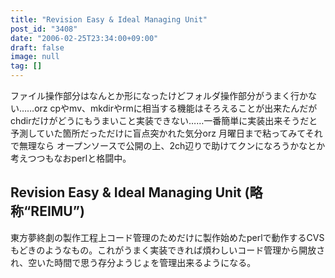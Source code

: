 ```yaml
---
title: "Revision Easy & Ideal Managing Unit"
post_id: "3408"
date: "2006-02-25T23:34:00+09:00"
draft: false
image: null
tag: []
---
```



ファイル操作部分はなんとか形になったけどフォルダ操作部分がうまく行かない……orz cpやmv、mkdirやrmに相当する機能はそろえることが出来たんだがchdirだけがどうにもうまいこと実装できない……一番簡単に実装出来そうだと予測していた箇所だっただけに盲点突かれた気分orz 月曜日まで粘ってみてそれで無理なら オープンソースで公開の上、2ch辺りで助けてクンになろうかなとか考えつつもなおperlと格闘中。
## Revision Easy & Ideal Managing Unit (略称“REIMU”)
東方夢終劇の製作工程上コード管理のためだけに製作始めたperlで動作するCVSもどきのようなもの。これがうまく実装できれば煩わしいコード管理から開放され、空いた時間で思う存分ようじょを管理出来るようになる。
